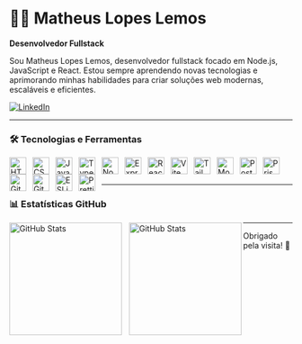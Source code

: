 # 👨‍💻 Matheus Lopes Lemos

**Desenvolvedor Fullstack**

Sou Matheus Lopes Lemos, desenvolvedor fullstack focado em Node.js, JavaScript e React. Estou sempre aprendendo novas tecnologias e aprimorando minhas habilidades para criar soluções web modernas, escaláveis e eficientes.

[![LinkedIn](https://img.shields.io/badge/-LinkedIn-0A66C2?style=flat&logo=linkedin&logoColor=white&link=https://www.linkedin.com/in/matheus-lopes-lemos)](https://www.linkedin.com/in/matheus-lopes-lemos)

---

### 🛠️ Tecnologias e Ferramentas

<img align="left" alt="HTML5" title="HTML5" width="30px" style="padding-right:8px;" src="https://cdn.jsdelivr.net/gh/devicons/devicon/icons/html5/html5-original.svg" />
<img align="left" alt="CSS3" title="CSS3" width="30px" style="padding-right:8px;" src="https://cdn.jsdelivr.net/gh/devicons/devicon/icons/css3/css3-original.svg" />
<img align="left" alt="JavaScript" title="JavaScript" width="30px" style="padding-right:8px;" src="https://cdn.jsdelivr.net/gh/devicons/devicon/icons/javascript/javascript-original.svg" />
<img align="left" alt="TypeScript" title="TypeScript" width="30px" style="padding-right:8px;" src="https://cdn.jsdelivr.net/gh/devicons/devicon/icons/typescript/typescript-original.svg" />
<img align="left" alt="Node.js" title="Node.js" width="30px" style="padding-right:8px;" src="https://cdn.jsdelivr.net/gh/devicons/devicon/icons/nodejs/nodejs-original.svg" />
<img align="left" alt="Express" title="Express" width="30px" style="padding-right:8px;" src="https://cdn.jsdelivr.net/gh/devicons/devicon/icons/express/express-original.svg" />
<img align="left" alt="React" title="React" width="30px" style="padding-right:8px;" src="https://cdn.jsdelivr.net/gh/devicons/devicon/icons/react/react-original.svg" />
<img align="left" alt="Vite" title="Vite" width="30px" style="padding-right:8px;" src="https://vitejs.dev/logo.svg" />
<img align="left" alt="Tailwind CSS" title="Tailwind CSS" width="30px" style="padding-right:8px;" src="https://cdn.jsdelivr.net/gh/devicons/devicon/icons/tailwindcss/tailwindcss-original.svg" />
<img align="left" alt="MongoDB" title="MongoDB" width="30px" style="padding-right:8px;" src="https://cdn.jsdelivr.net/gh/devicons/devicon/icons/mongodb/mongodb-original.svg" />
<img align="left" alt="PostgreSQL" title="PostgreSQL" width="30px" style="padding-right:8px;" src="https://cdn.jsdelivr.net/gh/devicons/devicon/icons/postgresql/postgresql-original.svg" />
<img align="left" alt="Prisma" title="Prisma" width="30px" style="padding-right:8px;" src="https://cdn.jsdelivr.net/gh/devicons/devicon/icons/prisma/prisma-original.svg" />
<img align="left" alt="Git" title="Git" width="30px" style="padding-right:8px;" src="https://cdn.jsdelivr.net/gh/devicons/devicon/icons/git/git-original.svg" />
<img align="left" alt="GitHub" title="GitHub" width="30px" style="padding-right:8px;" src="https://cdn.jsdelivr.net/gh/devicons/devicon/icons/github/github-original.svg" />
<img align="left" alt="ESLint" title="ESLint" width="30px" style="padding-right:8px;" src="https://cdn.jsdelivr.net/gh/devicons/devicon/icons/eslint/eslint-original.svg" />
<img align="left" alt="Prettier" title="Prettier" width="30px" style="padding-right:8px;" src="https://prettier.io/icon.png" />


<br /><br />

---

### 📊 Estatísticas GitHub



<p align="left">

  <img 
    align="left" 
    alt="GitHub Stats" 
    height="200" 
    style="padding-right: 10px;" 
    src="https://github-readme-stats.vercel.app/api?username=MatheusLopesLemos&show_icons=true&theme=tokyonight&include_all_commits=true&count_private=true"
  />
  <img 
      align="left" 
      alt="GitHub Stats" 
      height="200" 
      ssrc="https://github-readme-stats.vercel.app/api/top-langs/?username=MatheusLopesLemos&theme=tokyonight&layout=compact&langs_count=7"
  />
  
</p>

---

Obrigado pela visita! 🚀
